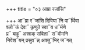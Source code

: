 +++
title = "०३ आप्रा रजांसि"

+++
आ᳓प्रा र᳓जांसि दिविया᳓नि पा᳓र्थिवा  
श्लो᳓कं देवः᳓ कृणुते स्वा᳓य ध᳓र्मणे  
प्र᳓ बाहू᳓ अस्राक् सविता᳓ स᳓वीमनि  
निवेश᳓यन् प्रसुव᳓न्न् अक्तु᳓भिर् ज᳓गत्
